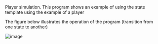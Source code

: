 Player simulation.
This program shows an example of using the state template using the example of a player

The figure below illustrates the operation of the program (transition from one state to another)

![image](https://github.com/vadhub/StatePattern/assets/25302204/42b52738-809b-42aa-ad6f-69fa59efe624)
